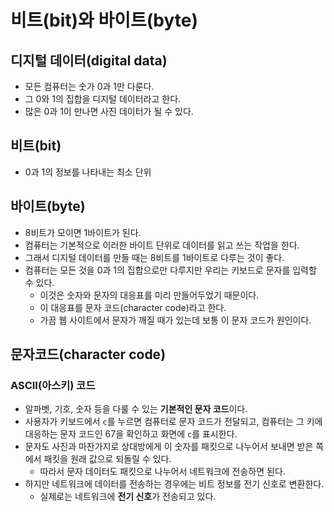 # 비트(bit)와 바이트(byte)

## 디지털 데이터(digital data)
- 모든 컴퓨터는 숫가 0과 1만 다룬다.
- 그 0와 1의 집합을 디지털 데이터라고 한다.
- 많은 0과 1이 만나면 사진 데이터가 될 수 있다.

## 비트(bit)
- 0과 1의 정보를 나타내는 최소 단위

## 바이트(byte)
- 8비트가 모이면 1바이트가 된다.
- 컴퓨터는 기본적으로 이러한 바이트 단위로 데이터를 읽고 쓰는 작업을 한다.
- 그래서 디지털 데이터를 만들 때는 8비트를 1바이트로 다루는 것이 좋다.
- 컴퓨터는 모든 것을 0과 1의 집합으로만 다루지만 우리는 키보드로 문자를 입력할 수 있다.
    - 이것은 숫자와 문자의 대응표를 미리 만들어두었기 때문이다.
    - 이 대응표를 문자 코드(character code)라고 한다.
    - 가끔 웹 사이트에서 문자가 깨질 때가 있는데 보통 이 문자 코드가 원인이다.

## 문자코드(character code)
### ASCII(아스키) 코드
- 알파벳, 기호, 숫자 등을 다룰 수 있는 **기본적인 문자 코드**이다.
- 사용자가 키보드에서 `c`를 누르면 컴퓨터로 문자 코드가 전달되고, 컴퓨터는 그 키에 대응하는 문자 코드인 67을 확인하고 화면에 `c`를 표시한다.
- 문자도 사진과 마찬가지로 상대방에게 이 숫자를 패킷으로 나누어서 보내면 받은 쪽에서 패킷을 원래 값으로 되돌릴 수 있다.
    - 따라서 문자 데이터도 패킷으로 나누어서 네트워크에 전송하면 된다.
- 하지만 네트워크에 데이터를 전송하는 경우에는 비트 정보를 전기 신호로 변환한다.
    - 실제로는 네트워크에 **전기 신호**가 전송되고 있다.
